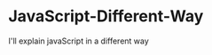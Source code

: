                                                                                                                                       
# JavaScript-Different-Way
I'll explain javaScript in a different way       
  










